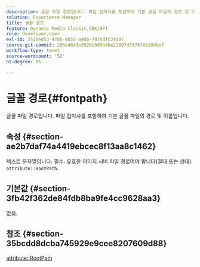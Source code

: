 ```yaml
---
description: 글꼴 파일 경로입니다. 파일 접미사를 포함하여 기본 글꼴 파일의 경로 및 이름입니다.
solution: Experience Manager
title: 글꼴 경로
feature: Dynamic Media Classic,SDK/API
role: Developer,User
exl-id: 251ded53-47db-4855-a40b-7078dfc24d87
source-git-commit: 206e4643e3926cb85b4be2189743578f88180be7
workflow-type: tm+mt
source-wordcount: '52'
ht-degree: 9%

---
```


# 글꼴 경로{#fontpath}

글꼴 파일 경로입니다. 파일 접미사를 포함하여 기본 글꼴 파일의 경로 및 이름입니다.

## 속성 {#section-ae2b7daf74a4419ebcec8f13aa8c1462}

텍스트 문자열입니다. 필수. 유효한 이미지 서버 파일 경로여야 합니다(절대 또는 상대). `attribute::RootPath`.

## 기본값 {#section-3fb42f362de84fdb8ba9fe4cc9628aa3}

없음.

## 참조 {#section-35bcdd8dcba745929e9cee8207609d88}

[attribute::RootPath](/help/aem-is-ir-api/is-api/image-catalog/image-serving-api-ref/c-image-catalog-reference/c-attributes-reference/r-rootpath.md)
